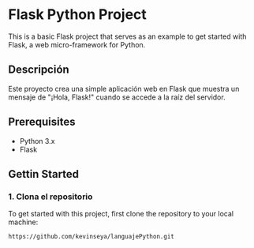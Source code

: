 # Flask Python Project

This is a basic Flask project that serves as an example to get started with Flask, a web micro-framework for Python.
## Descripción

Este proyecto crea una simple aplicación web en Flask que muestra un mensaje de "¡Hola, Flask!" cuando se accede a la raíz del servidor.

## Prerequisites

- Python 3.x
- Flask

## Gettin Started


### 1. Clona el repositorio

To get started with this project, first clone the repository to your local machine:
```bash
https://github.com/kevinseya/languajePython.git
